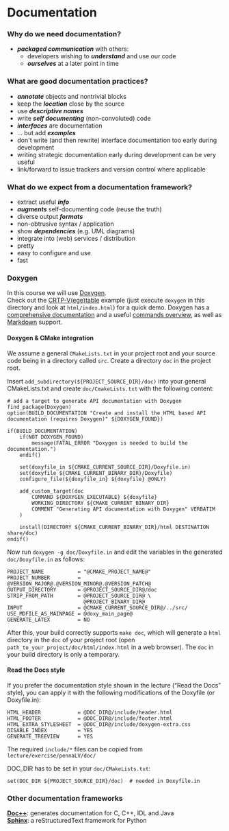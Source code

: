 # Documentation

### Why do we need documentation?

* ___packaged communication___ with others:
    - developers wishing to ___understand___ and use our code
    - ___ourselves___ at a later point in time

### What are good documentation practices?

* ___annotate___ objects and nontrivial blocks
* keep the ___location___ close by the source
* use ___descriptive names___
* write ___self documenting___ (non-convoluted) code
* ___interfaces___ are documentation
* ... but add ___examples___
* don't write (and then rewrite) interface documentation too early during development
* writing strategic documentation early during development can be very useful
* link/forward to issue trackers and version control where applicable

### What do we expect from a documentation framework?

* extract useful ___info___
* ___augments___ self-documenting code (reuse the truth)
* diverse output ___formats___
* non-obtrusive syntax / application
* show ___dependencies___ (e.g. UML diagrams)
* integrate into (web) services / distribution
* pretty
* easy to configure and use
* fast

### Doxygen

In this course we will use [Doxygen](http://www.stack.nl/~dimitri/doxygen/).<br />
Check out the [CRTP-V(ege)table](exercise/vtable/doc) example (just execute `doxygen` in this
directory and look at `html/index.html`) for a quick demo.
Doxygen has a [comprehensive documentation](https://www.stack.nl/~dimitri/doxygen/manual/)
and a useful [commands overview](https://www.stack.nl/~dimitri/doxygen/manual/commands.html),
as well as [Markdown](https://daringfireball.net/projects/markdown/) support.

#### Doxygen & CMake integration

We assume a general `CMakeLists.txt` in your project root and your source code
being in a directory called `src`.
Create a directory `doc` in the project root.

Insert `add_subdirectory(${PROJECT_SOURCE_DIR}/doc)` into your general CMakeLists.txt
and create `doc/CmakeLists.txt` with the following content:

    # add a target to generate API documentation with Doxygen
    find_package(Doxygen)
    option(BUILD_DOCUMENTATION "Create and install the HTML based API documentation (requires Doxygen)" ${DOXYGEN_FOUND})

    if(BUILD_DOCUMENTATION)
        if(NOT DOXYGEN_FOUND)
            message(FATAL_ERROR "Doxygen is needed to build the documentation.")
        endif()

        set(doxyfile_in ${CMAKE_CURRENT_SOURCE_DIR}/Doxyfile.in)
        set(doxyfile ${CMAKE_CURRENT_BINARY_DIR}/Doxyfile)
        configure_file(${doxyfile_in} ${doxyfile} @ONLY)

        add_custom_target(doc
            COMMAND ${DOXYGEN_EXECUTABLE} ${doxyfile}
            WORKING_DIRECTORY ${CMAKE_CURRENT_BINARY_DIR}
            COMMENT "Generating API documentation with Doxygen" VERBATIM
        )

        install(DIRECTORY ${CMAKE_CURRENT_BINARY_DIR}/html DESTINATION share/doc)
    endif()

Now run `doxygen -g doc/Doxyfile.in` and edit the variables in the
generated `doc/Doxyfile.in` as follows:

    PROJECT_NAME           = "@CMAKE_PROJECT_NAME@"
    PROJECT_NUMBER         = @VERSION_MAJOR@.@VERSION_MINOR@.@VERSION_PATCH@
    OUTPUT_DIRECTORY       = @PROJECT_SOURCE_DIR@/doc
    STRIP_FROM_PATH        = @PROJECT_SOURCE_DIR@ \
                             @PROJECT_BINARY_DIR@
    INPUT                  = @CMAKE_CURRENT_SOURCE_DIR@/../src/
    USE_MDFILE_AS_MAINPAGE = @doxy_main_page@
    GENERATE_LATEX         = NO

After this, your build correctly supports `make doc`, which will generate a `html`
directory in the `doc` of your project root (open `path_to_your_project/doc/html/index.html`
in a web browser). The `doc` in your build directory is only a temporary.


#### Read the Docs style

If you prefer the documentation style shown in the lecture (“Read the Docs” style),
you can apply it with the following modifications of the Doxyfile (or Doxyfile.in):

    HTML_HEADER            = @DOC_DIR@/include/header.html
    HTML_FOOTER            = @DOC_DIR@/include/footer.html
    HTML_EXTRA_STYLESHEET  = @DOC_DIR@/include/doxygen-extra.css
    DISABLE_INDEX          = YES
    GENERATE_TREEVIEW      = YES

The required `include/*` files can be copied from `lecture/exercise/pennaLV/doc/`

DOC_DIR has to be set in your `doc/CMakeLists.txt`:

    set(DOC_DIR ${PROJECT_SOURCE_DIR}/doc)  # needed in Doxyfile.in


### Other documentation frameworks

**[Doc++](http://docpp.sourceforge.net/)**: generates documentation for C, C++, IDL and Java<br />
**[Sphinx](http://sphinx-doc.org/)**: a reStructuredText framework for Python
